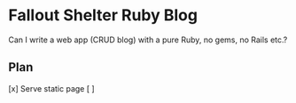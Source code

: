 # Fallout Shelter Ruby Blog
Can I write a web app (CRUD blog) with a pure Ruby, no gems, no Rails etc.?

## Plan

[x] Serve static page
[ ]
